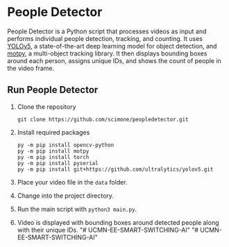 # People Detector
 
People Detector is a Python script that processes videos as input and performs individual people detection, tracking, and counting. It uses [YOLOv5](https://github.com/ultralytics/yolov5), a state-of-the-art deep learning model for object detection, and [motpy](https://github.com/wmuron/motpy), a multi-object tracking library. It then displays bounding boxes around each person, assigns unique IDs, and shows the count of people in the video frame.

## Run People Detector

1. Clone the repository
   
   `git clone https://github.com/scimone/peopledetector.git`
2. Install required packages

   ```
   py -m pip install opencv-python
   py -m pip install motpy
   py -m pip install torch
   py -m pip install pyserial
   py -m pip install git+https://github.com/ultralytics/yolov5.git
   ```
3. Place your video file in the `data` folder.  
4. Change into the project directory.
5. Run the main script with `python3 main.py`.
6. Video is displayed with bounding boxes around detected people along with their unique IDs.
"# UCMN-EE-SMART-SWITCHING-AI" 
"# UCMN-EE-SMART-SWITCHING-AI" 
